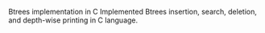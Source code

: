 Btrees implementation in C
Implemented Btrees insertion, search, deletion, and depth-wise printing in C language.
